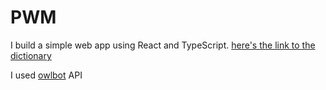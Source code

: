 # PWM
I build a simple web app using React and TypeScript.
[here's the link to the dictionary](docs/CONTRIBUTING.md)

I used [owlbot](https://owlbot.info/)  API 
